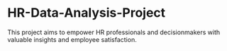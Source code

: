 # HR-Data-Analysis-Project
This project aims to empower HR professionals and decisionmakers with valuable insights and employee satisfaction.
